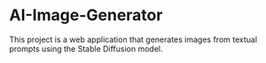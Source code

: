 # AI-Image-Generator
This project is a web application that generates images from textual prompts using the Stable Diffusion model. 
